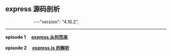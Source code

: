 ## express 源码剖析
&emsp;&emsp;&emsp;&emsp;&emsp;&emsp; ---"version": "4.16.2",
- - - 

**episode 1 &emsp;[express 从何而来](https://github.com/foobull/explore-express/blob/master/collection/episode1.md)**

**episode 2 &emsp;[express.js 的解析](https://github.com/foobull/explore-express/blob/master/collection/episode2.md)**





